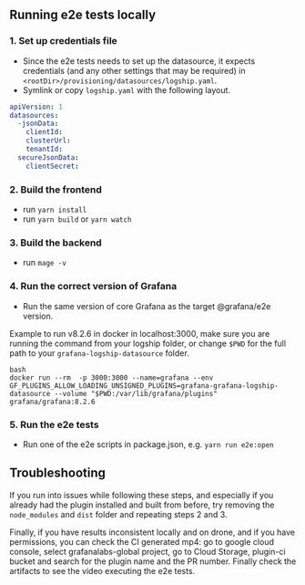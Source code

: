## Running e2e tests locally

### 1. Set up credentials file

- Since the e2e tests needs to set up the datasource, it expects credentials (and any other settings that may be required) in 
`<rootDir>/provisioning/datasources/logship.yaml`. 
- Symlink or copy `logship.yaml` with the following layout.

```yaml
apiVersion: 1
datasources:
  -jsonData:
    clientId:
    clusterUrl:
    tenantId:
  secureJsonData:
    clientSecret:
   ```

### 2. Build the frontend

- run `yarn install` 
- run `yarn build` or `yarn watch`

### 3. Build the backend

- run `mage -v`

### 4. Run the correct version of Grafana

- Run the same version of core Grafana as the target @grafana/e2e version. 

Example to run v8.2.6 in docker in localhost:3000, make sure you are running the command from your logship folder, or change `$PWD` for the full path to your `grafana-logship-datasource` folder.

```
bash
docker run --rm  -p 3000:3000 --name=grafana --env GF_PLUGINS_ALLOW_LOADING_UNSIGNED_PLUGINS=grafana-grafana-logship-datasource --volume "$PWD:/var/lib/grafana/plugins" grafana/grafana:8.2.6
```

### 5. Run the e2e tests
- Run one of the e2e scripts in package.json, e.g. `yarn run e2e:open`

## Troubleshooting

If you run into issues while following these steps, and especially if you already had the plugin installed and built from before, try removing the `node_modules` and `dist` folder and repeating steps 2 and 3. 

Finally, if you have results inconsistent locally and on drone, and if you have permissions, you can check the CI generated mp4: go to google cloud console, select grafanalabs-global project, go to Cloud Storage, plugin-ci bucket and search for the plugin name and the PR number. Finally check the artifacts to see the video executing the e2e tests.
